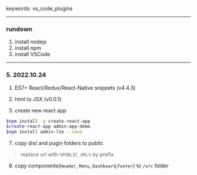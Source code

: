 keywords: vs_code_plugins



---
### rundown
1. install nodejs
2. install npm
3. install VSCode 
---


### 5. 2022.10.24
1. ES7+ React/Redux/React-Native snippets (v4.4.3)
2. html to JSX (v0.0.1)

6. create new react app
```sh
$npm install -g create-react-app
$create-react-app admin-app-demo
$npm install admin-lte --save
```

7. copy dist and pugin folders to public
> replace url with `%PUBLIC_URL%` by prefix


8. copy components(`Header`, `Menu`, `Dashboard`,`Footer`) to `/src` folder
